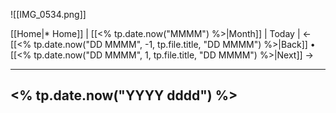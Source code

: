 ![[IMG_0534.png]]

[[Home|* Home]] | [[<% tp.date.now("MMMM") %>|Month]] | Today | <- [[<% tp.date.now("DD MMMM", -1, tp.file.title, "DD MMMM") %>|Back]] • 
[[<% tp.date.now("DD MMMM", 1, tp.file.title, "DD MMMM") %>|Next]] ->

---

## <% tp.date.now("YYYY dddd") %>

